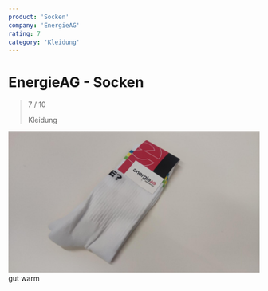 ```yaml
---
product: 'Socken'
company: 'EnergieAG'
rating: 7
category: 'Kleidung'
---
```


# EnergieAG - Socken
>
> 7 / 10
>
> Kleidung

![Socken](assets\energieag-socken-24826160-2d76-4c70-83ea-877e34d8ba21.jpg)
gut warm
